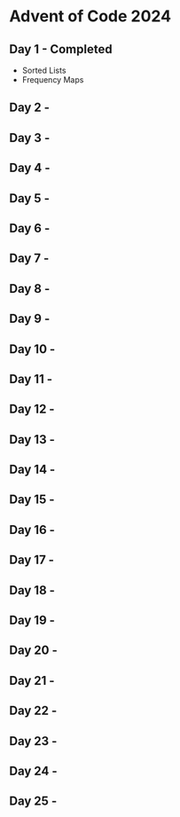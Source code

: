 # Advent of Code 2024

## Day 1 - Completed 
- Sorted Lists
- Frequency Maps
## Day 2 -  
## Day 3 -  
## Day 4 -  
## Day 5 -  
## Day 6 -  
## Day 7 -  
## Day 8 -  
## Day 9 -  
## Day 10 -  
## Day 11 -  
## Day 12 -  
## Day 13 -  
## Day 14 -  
## Day 15 -  
## Day 16 -  
## Day 17 -  
## Day 18 -  
## Day 19 -  
## Day 20 -  
## Day 21 -  
## Day 22 -  
## Day 23 -  
## Day 24 -  
## Day 25 -  